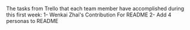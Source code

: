 The tasks from Trello that each team member have accomplished during this first week:
1- Wenkai Zhai's Contribution For README
2- Add 4 personas to README
